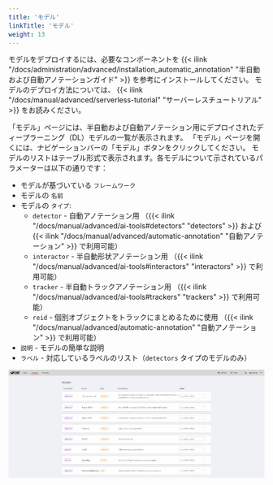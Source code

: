 ```yaml
---
title: 'モデル'
linkTitle: 'モデル'
weight: 13
---
```


モデルをデプロイするには、必要なコンポーネントを
{{< ilink "/docs/administration/advanced/installation_automatic_annotation"
  "半自動および自動アノテーションガイド" >}}
を参考にインストールしてください。
モデルのデプロイ方法については、
{{< ilink "/docs/manual/advanced/serverless-tutorial" "サーバーレスチュートリアル" >}}
をお読みください。

「モデル」ページには、半自動および自動アノテーション用にデプロイされたディープラーニング（DL）モデルの一覧が表示されます。
「モデル」ページを開くには、ナビゲーションバーの「モデル」ボタンをクリックしてください。
モデルのリストはテーブル形式で表示されます。各モデルについて示されているパラメーターは以下の通りです：

- モデルが基づいている `フレームワーク`
- モデルの `名前`
- モデルの `タイプ`:
  - `detector` - 自動アノテーション用
    （{{< ilink "/docs/manual/advanced/ai-tools#detectors" "detectors" >}}
    および {{< ilink "/docs/manual/advanced/automatic-annotation" "自動アノテーション" >}} で利用可能）
  - `interactor` - 半自動形状アノテーション用
    （{{< ilink "/docs/manual/advanced/ai-tools#interactors" "interactors" >}} で利用可能）
  - `tracker` - 半自動トラックアノテーション用
    （{{< ilink "/docs/manual/advanced/ai-tools#trackers" "trackers" >}} で利用可能）
  - `reid` - 個別オブジェクトをトラックにまとめるために使用
    （{{< ilink "/docs/manual/advanced/automatic-annotation" "自動アノテーション" >}} で利用可能）
- `説明` - モデルの簡単な説明
- `ラベル` - 対応しているラベルのリスト（`detectors` タイプのモデルのみ）

![](/images/image099.jpg)
